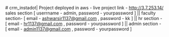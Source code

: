 #   c r m _ i n s t a d o t |
Project deployed in aws - 
live project link - http://3.7.253.14/
sales section [ userrname - admin, 
password - yourpassword ] 
|| 
faculty section- [ email - ashwarsir1137@gmail.com , 
password - kk ]
||
hr section - [ email - hr1137@gmail.com , 
password - yourpassword ]
||
admin section - [ email - admin1137@gmail.com , 
password - yourpassword ]

 
 
